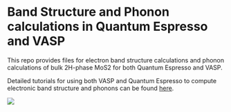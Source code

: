 # Band Structure and Phonon calculations in Quantum Espresso and VASP

This repo provides files for electron band structure calculations and phonon calculations of bulk 2H-phase MoS2 for both Quantum Espresso and VASP.

Detailed tutorials for using both VASP and Quantum Espresso to compute electronic band structure and phonons can be found [here](https://rehnd.github.io/tutorials/dft).

![](http://rehnd.github.io/tutorials/vasp/pics/matproj-mos2.png)
